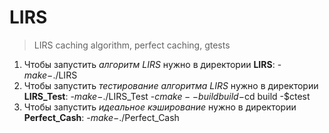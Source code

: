 # LIRS
>LIRS caching algorithm, perfect caching, gtests

1. Чтобы запустить *алгоритм LIRS* нужно в директории **LIRS**:
-$make
-$./LIRS
1. Чтобы запустить *тестирование алгоритма LIRS* нужно в директории **LIRS_Test**:
-$make
-$./LIRS_Test
-$cmake --build build
-$cd build
-$ctest
1. Чтобы запустить *идеальное кэширование* нужно в директории **Perfect_Cash**:
-$make
-$./Perfect_Cash